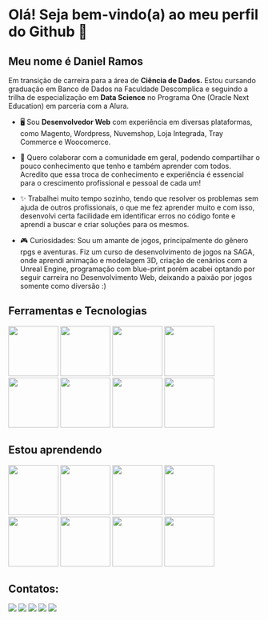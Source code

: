 # Olá! Seja bem-vindo(a) ao meu perfil do Github 👋
## Meu nome é Daniel Ramos

<p>Em transição de carreira para a área de <strong>Ciência de Dados.</strong> Estou cursando graduação em Banco de Dados na Faculdade Descomplica e seguindo a trilha de especialização em <strong>Data Science</strong> no Programa One (Oracle Next Education) em parceria com a Alura.</p>

- 🖥️ Sou <strong>Desenvolvedor Web</strong> com experiência em diversas plataformas, como Magento, Wordpress, Nuvemshop, Loja Integrada, Tray Commerce e Woocomerce.

- 🚀 Quero colaborar com a comunidade em geral, podendo compartilhar o pouco conhecimento que tenho e também aprender com todos. Acredito que essa troca de conhecimento e experiência é essencial para o crescimento profissional e pessoal de cada um!

- ✨ Trabalhei muito tempo sozinho, tendo que resolver os problemas sem ajuda de outros profissionais, o que me fez aprender muito e com isso, desenvolvi certa facilidade em identificar erros no código fonte e aprendi a buscar e criar soluções para os mesmos.

- 🎮 Curiosidades: Sou um amante de jogos, principalmente do gênero rpgs e aventuras. Fiz um curso de desenvolvimento de jogos na SAGA, onde aprendi animação e modelagem 3D, criação de cenários com a Unreal Engine, programação com blue-print porém acabei optando por seguir carreira no Desenvolvimento Web, deixando a paixão por jogos somente como diversão :) 

## Ferramentas e Tecnologias

<img src="https://cdn.jsdelivr.net/gh/devicons/devicon@latest/icons/html5/html5-plain-wordmark.svg" width="100px"/> <img src="https://cdn.jsdelivr.net/gh/devicons/devicon@latest/icons/css3/css3-plain-wordmark.svg" width="100px"/> <img src="https://cdn.jsdelivr.net/gh/devicons/devicon@latest/icons/javascript/javascript-plain.svg" width="100px"/> <img src="https://cdn.jsdelivr.net/gh/devicons/devicon@latest/icons/react/react-original-wordmark.svg" width="100px"/> <img src="https://cdn.jsdelivr.net/gh/devicons/devicon@latest/icons/magento/magento-original.svg" width="100px"/> <img src="https://cdn.jsdelivr.net/gh/devicons/devicon@latest/icons/php/php-original.svg" width="100px"/> <img src="https://cdn.jsdelivr.net/gh/devicons/devicon@latest/icons/mysql/mysql-original-wordmark.svg" width="100px"/> <img src="https://cdn.jsdelivr.net/gh/devicons/devicon@latest/icons/vuejs/vuejs-original-wordmark.svg" width="100px"/>
          

## Estou aprendendo
<img src="https://cdn.jsdelivr.net/gh/devicons/devicon@latest/icons/python/python-original-wordmark.svg" width="100px"/> <img src="https://cdn.jsdelivr.net/gh/devicons/devicon@latest/icons/pandas/pandas-original-wordmark.svg" width="100px"/> <img src="https://cdn.jsdelivr.net/gh/devicons/devicon@latest/icons/matplotlib/matplotlib-original.svg" width="100px"/> <img src="https://cdn.jsdelivr.net/gh/devicons/devicon@latest/icons/numpy/numpy-original-wordmark.svg" width="100px"/> <img src="https://cdn.jsdelivr.net/gh/devicons/devicon@latest/icons/apachespark/apachespark-original-wordmark.svg" width="100px"/> <img src="https://cdn.jsdelivr.net/gh/devicons/devicon@latest/icons/tensorflow/tensorflow-original.svg" width="100px"/>  <img src="https://cdn.jsdelivr.net/gh/devicons/devicon@latest/icons/anaconda/anaconda-original-wordmark.svg" width="100px"/> <img src="https://cdn.jsdelivr.net/gh/devicons/devicon@latest/icons/jupyter/jupyter-original-wordmark.svg" width="100px"/>
          

## Contatos:

<div>
<a href="https://www.youtube.com/@GuMaLoKo" target="_blank"><img loading="lazy" src="https://img.shields.io/badge/YouTube-FF0000?style=for-the-badge&logo=youtube&logoColor=white" target="_blank"></a>
<a href="https://instagram.com/danielgramos91" target="_blank"><img loading="lazy" src="https://img.shields.io/badge/-Instagram-%23E4405F?style=for-the-badge&logo=instagram&logoColor=white" target="_blank"></a>
<a href="https://www.twitch.tv/gumaloko_" target="_blank"><img loading="lazy" src="https://img.shields.io/badge/Twitch-9146FF?style=for-the-badge&logo=twitch&logoColor=white" target="_blank"></a>
<a href = "mailto:gumaloko@gmail.com"><img loading="lazy" src="https://img.shields.io/badge/Gmail-D14836?style=for-the-badge&logo=gmail&logoColor=white" target="_blank"></a>
<a href="https://www.linkedin.com/in/daniel-gramos" target="_blank"><img loading="lazy" src="https://img.shields.io/badge/-LinkedIn-%230077B5?style=for-the-badge&logo=linkedin&logoColor=white" target="_blank"></a>   
</div>

          





<!--  
**daniel-gramos/daniel-gramos** is a ✨ _special_ ✨ repository because its `README.md` (this file) appears on your GitHub profile.

Here are some ideas to get you started:

- 🔭 I’m currently working on ...
- 🌱 I’m currently learning ...
- 👯 I’m looking to collaborate on ...
- 🤔 I’m looking for help with ...
- 💬 Ask me about ...
- 📫 How to reach me: ...
- 😄 Pronouns: ...
- ⚡ Fun fact: ...
-->
